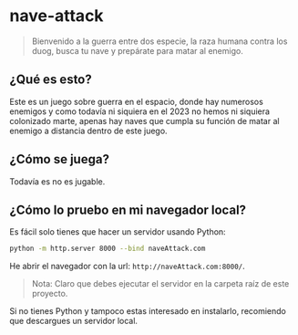 # nave-attack
> Bienvenido a la guerra entre dos especie, la raza humana contra los duog, busca tu nave y prepárate para matar al enemigo.

## ¿Qué es esto?
Este es un juego sobre guerra en el espacio, donde hay numerosos enemigos y como todavía ni siquiera en el 2023 no hemos ni siquiera colonizado marte, apenas hay naves que cumpla su función de matar al enemigo a distancia dentro de este juego. 
## ¿Cómo se juega?
Todavía es no es jugable.
## ¿Cómo lo pruebo en mi navegador local?
Es fácil solo tienes que hacer un servidor usando Python:
```bash
python -m http.server 8000 --bind naveAttack.com
```
He abrir el navegador con la url: `http://naveAttack.com:8000/`.
> Nota: Claro que debes ejecutar el servidor en la carpeta raíz de este proyecto.

Si no tienes Python y tampoco estas interesado en instalarlo, recomiendo que descargues un servidor local.
